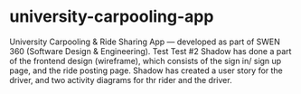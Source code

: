 # university-carpooling-app
University Carpooling &amp; Ride Sharing App — developed as part of SWEN 360 (Software Design &amp; Engineering).
Test
Test #2
Shadow has done a part of the frontend design (wireframe), which consists of the sign in/ sign up page, and the ride posting page.
Shadow has created a user story for the driver, and two activity diagrams for thr rider and the driver.
